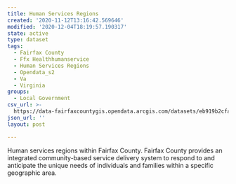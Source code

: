 ```yaml
---
title: Human Services Regions
created: '2020-11-12T13:16:42.569646'
modified: '2020-12-04T18:19:57.190317'
state: active
type: dataset
tags:
  - Fairfax County
  - Ffx Healthhumanservice
  - Human Services Regions
  - Opendata_s2
  - Va
  - Virginia
groups:
  - Local Government
csv_url: >-
  https://data-fairfaxcountygis.opendata.arcgis.com/datasets/eb919b2cfa8e4460ae4f685cf22411e2_12.csv?outSR=%7B%22latestWkid%22%3A2283%2C%22wkid%22%3A102746%7D
json_url: ''
layout: post

---
```

Human services regions within Fairfax County. Fairfax County provides an integrated community-based service delivery system to respond to and anticipate the unique needs of individuals and families within a specific geographic area.
